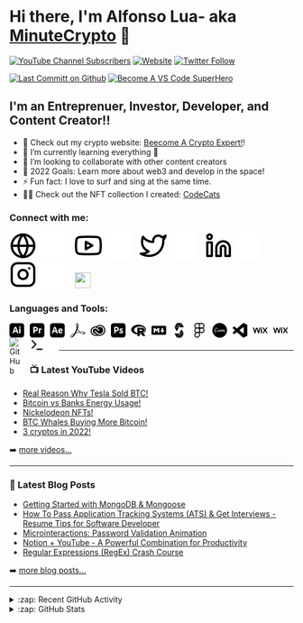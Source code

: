 # Hi there, I'm Alfonso Lua- aka [MinuteCrypto][youtube] 👋 

[![YouTube Channel Subscribers](https://img.shields.io/youtube/channel/subscribers/UCTXuiTRxOz40gfrfvyatgXA?style=for-the-badge)][youtube]
[![Website](https://img.shields.io/website?label=minutcrypto.org&style=for-the-badge&url=https%3A%2F%2Fminutecrypto.org)][website]
[![Twitter Follow](https://img.shields.io/twitter/follow/minutcrypto?color=1DA1F2&logo=twitter&style=for-the-badge)][twitter]


[![Last Committ on Github](https://img.shields.io/github/last-commit/alfonsolua36/alfonsolua36.github.io?style=for-the-badge)][Github]
[![Become A VS Code SuperHero](https://img.shields.io/badge/-Become%20A%20VS%20Code%20SuperHero%20%E2%86%92-gray.svg?colorB=ff652f&style=for-the-badge)](https://vsCodeHero.com)


## I'm an Entreprenuer, Investor, Developer, and Content Creator!!

- 🔭 Check out my crypto website: [Beecome A Crypto Expert!][website]!
- 🌱 I’m currently learning everything 🤣
- 👯 I’m looking to collaborate with other content creators
- 🥅 2022 Goals: Learn more about web3 and develop in the space!
- ⚡ Fun fact: I love to surf and sing at the same time.
- 🏄‍♂️ Check out the NFT collection I created: [CodeCats](https://opensea.io/collection/codecats?search[sortAscending]=true&search[sortBy]=PRICE&search[toggles][0]=BUY_NOW)

### Connect with me:

[![website](./img/globe-light.svg)](https://minutecrypto.org#gh-light-mode-only)
[![website](./img/globe-dark.svg)](https://minutecrypto.org#gh-dark-mode-only)
&nbsp;&nbsp;
[![website](./img/youtube-light.svg)](https://www.youtube.com/channel/UCTXuiTRxOz40gfrfvyatgXA#gh-light-mode-only)
[![website](./img/youtube-dark.svg)](https://www.youtube.com/channel/UCTXuiTRxOz40gfrfvyatgXA#gh-dark-mode-only)
&nbsp;&nbsp;
[![website](./img/twitter-light.svg)](https://twitter.com/minutcrypto#gh-light-mode-only)
[![website](./img/twitter-dark.svg)](https://twitter.com/minutcrypto#gh-dark-mode-only)
&nbsp;&nbsp;
[![website](./img/linkedin-light.svg)](https://linkedin.com/in/alfonso-lua-b22b45148/#gh-light-mode-only)
[![website](./img/linkedin-dark.svg)](https://linkedin.com/in/alfonso-lua-b22b45148/#gh-dark-mode-only)
&nbsp;&nbsp;
[![website](./img/instagram-light.svg)](https://instagram.com/minutcrypto#gh-light-mode-only)
[![website](./img/instagram-dark.svg)](https://instagram.com/minutcrypto#gh-dark-mode-only)
&nbsp;&nbsp;
<a href="https://www.tiktok.com/@minutcrypto" target="_blank"> <img height="28" width="28" src="https://cdn.jsdelivr.net/npm/simple-icons@v7/icons/tiktok.svg" /></a>

### Languages and Tools:

[<img align="left" alt="Adobe Illustrator" width="26px" src="./icons/adobeillustrator.svg" style="padding-right:10px;" />][Metaverse]
[<img align="left" alt="Adobe Premiere Pro" width="26px" src="./icons/adobepremierepro.svg" style="padding-right:10px;" />][CoinReview] 
[<img align="left" alt="Adobe After Effects" width="26px" src="./icons/adobeaftereffects.svg" style="padding-right:10px;" />][CoinReview] 
[<img align="left" alt="Adobe Acrobate Reader" width="26px" src="./icons/adobeacrobatreader.svg" style="padding-right:10px;" />][CoinReview]
[<img align="left" alt="Adobe Creative Cloud" width="26px" src="./icons/adobecreativecloud.svg" style="padding-right:10px;" />][Metaverse]
[<img align="left" alt="Adobe Photoshop" width="26px" src="./icons/adobephotoshop.svg" style="padding-right:10px;" />][MetaVerse]
[<img align="left" alt="R" width="26px" src="./icons/r.svg" style="padding-right:10px;" />][Metaverse]
[<img align="left" alt="Markdown" width="26px" src="./icons/markdown.svg" style="padding-right:10px;" />][Metaverse]
[<img align="left" alt="Solidity" width="26px" src="./icons/solidity.svg" style="padding-right:10px;" />][Metaverse]
[<img align="left" alt="Figma" width="26px" src="./icons/figma.svg" style="padding-right:10px;" />][Metaverse]
[<img align="left" alt="Canva" width="26px" src="./icons/canva.svg" style="padding-right:10px;" />][Metaverse]
[<img align="left" alt="Visual Studio Code" width="26px" src="./icons/visualstudiocode.svg" style="padding-right:10px;" />][Github] 
[<img align="left" alt="Wix" width="26px" src="./icons/wix.svg" style="padding-right:10px;" />][website] 
[<img align="left" alt="Wix" width="26px" src="./icons/wix.svg" style="padding-right:10px;" />](https://minutecrypto.org)
[<img align="left" alt="GitHub" width="26px" src="https://user-images.githubusercontent.com/3369400/139448065-39a229ba-4b06-434b-bc67-616e2ed80c8f.png" style="padding-right:10px;" />](https://www.youtube.com/playlist?list=PLkwxH9e_vrAJ0WbEsFA9W3I1W-g_BTsbt#gh-light-mode-only)
[<img align="left" alt="Terminal" width="26px" src="./img/terminal-light.svg" />](https://www.youtube.com/playlist?list=PLkwxH9e_vrAJ0WbEsFA9W3I1W-g_BTsbt#gh-light-mode-only)
[<img align="left" alt="Terminal" width="26px" src="./img/terminal-dark.svg" />](https://www.youtube.com/playlist?list=PLkwxH9e_vrAJ0WbEsFA9W3I1W-g_BTsbt#gh-dark-mode-only)

<br />
<br />

---

### 📺 Latest YouTube Videos

<!-- YOUTUBE:START -->
- [Real Reason Why Tesla Sold BTC!](https://www.youtube.com/watch?v=foR7tHIg5oM)
- [Bitcoin vs Banks Energy Usage!](https://www.youtube.com/watch?v=KnkQeRu7drw)
- [Nickelodeon NFTs!](https://www.youtube.com/watch?v=WJSyYvoeeFY)
- [BTC Whales Buying More Bitcoin!](https://www.youtube.com/watch?v=5mF_gWyJmgI)
- [3 cryptos in 2022!](https://www.youtube.com/watch?v=2NHCcA8Mdm4)
<!-- YOUTUBE:END -->

➡️ [more videos...](https://www.youtube.com/channel/UCTXuiTRxOz40gfrfvyatgXA/videos?sub_confirmation=1)

---

### 📕 Latest Blog Posts

<!-- BLOG-POST-LIST:START -->
- [Getting Started with MongoDB &amp; Mongoose](https://dev.to/codestackr/getting-started-with-mongodb-mongoose-2h6a)
- [How To Pass Application Tracking Systems &lpar;ATS&rpar; &amp; Get Interviews - Resume Tips for Software Developer](https://dev.to/codestackr/how-to-pass-application-tracking-systems-ats-get-interviews-resume-tips-for-software-developer-4bmo)
- [Microinteractions: Password Validation Animation](https://dev.to/codestackr/microinteractions-password-validation-animation-5629)
- [Notion + YouTube - A Powerful Combination for Productivity](https://dev.to/codestackr/notion-youtube-a-powerful-combination-for-productivity-1def)
- [Regular Expressions &lpar;RegEx&rpar; Crash Course](https://dev.to/codestackr/regular-expressions-regex-crash-course-248n)
<!-- BLOG-POST-LIST:END -->

➡️ [more blog posts...](https://minutecrypto.org)

---

<details>
  <summary>:zap: Recent GitHub Activity</summary>
  
<!--START_SECTION:activity-->
1. 🔨 Updated [JS](https://github.com/alfonsolua36/nft-landing-page/commit/fbdc90d3ddd1db9ffa1de5073f5572814c6faf70) file in [alfonsolua36/mft-landing-page](https://github.com/alfonsolua36/nft-landing-page)
2. 🎉 Uploaded [layers](https://github.com/alfonsolua36/create-10k-nft-collection/tree/main/layers) in [alfonsolua36/create-10k-nft-collection](https://github.com/alfonsolua36/create-10k-nft-collection)
3. 📌 Pushed [minter-dapp-main](https://github.com/codeSTACKr/minter-dapp/pull/44) with changes to Github!
4. 🗣 Tested and modified [Readme](https://github.com/alfonsolua36/ReadmeTest/edit/master/README.md) in [alfonsolua36/ReadmeTest](https://github.com/alfonsolua36/ReadmeTest)s
5. ❌ Updated [Readme](https://github.com/alfonsolua36/alfonsolua36#readme) for Profile in [alfonsolua36/alfonsolua36](https://github.com/alfonsolua36/alfonsolua36)
<!--END_SECTION:activity-->

</details>

<details>
  <summary>:zap: GitHub Stats</summary>

  <img align="left" alt="Alfonso Lua's GitHub Stats" src="https://github-readme-stats.vercel.app/api?username=alfonsolua36&theme=tokyonight&count_private=true&show_icons=true&hide_border=false" />

</details>

[website]: https://minutecrypto.org
[course]: http://minutecrypto.org
[twitter]: https://twitter.com/intent/follow?original_referer=https://github.com/alfonsolua36&screen_name=minutcrypto
[youtube]: https://www.youtube.com/channel/UCTXuiTRxOz40gfrfvyatgXA?sub_confirmation=1
[instagram]: https://www.instagram.com/minutcrypto/
[tiktok]: https://www.tiktok.com/@minutcrypto
[linkedin]: https://www.linkedin.com/in/alfonso-lua-b22b45148/
[Metaverse]: https://www.youtube.com/watch?v=DrrlcdPXfOU&list=PLGErkXK6tKhRB_9u9ZgHLTaG9f3aZZdHN
[CoinReview]: https://www.youtube.com/watch?v=MKaAfPwSiU0&list=PLGErkXK6tKhQGq1b7QExlOi2rrx1bQ06r
[Github]: https://github.com/alfonsolua36
[reactplaylist]: https://www.youtube.com/playlist?list=PLkwxH9e_vrAK4TdffpxKY3QGyHCpxFcQ0
